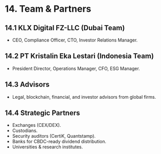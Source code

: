 # 14. Team & Partners

## 14.1 KLX Digital FZ-LLC (Dubai Team)
- CEO, Compliance Officer, CTO, Investor Relations Manager.  

## 14.2 PT Kristalin Eka Lestari (Indonesia Team)
- President Director, Operations Manager, CFO, ESG Manager.  

## 14.3 Advisors
- Legal, blockchain, financial, and investor advisors from global firms.  

## 14.4 Strategic Partners
- Exchanges (CEX/DEX).  
- Custodians.  
- Security auditors (CertiK, Quantstamp).  
- Banks for CBDC-ready dividend distribution.  
- Universities & research institutes.

